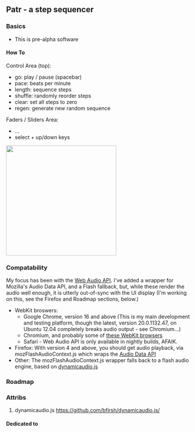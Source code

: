 ## Patr - a step sequencer

### Basics
* This is pre-alpha software

#### How To
>
>
>

Control Area (top):

* go: play / pause (spacebar)
* pace: beats per minute 
* length: sequence steps 
* shuffle: randomly reorder steps
* clear: set all steps to zero
* regen: generate new random sequence

Faders / Sliders Area:

* ...
* select + up/down keys

<div style="width: 300px;">

<img src="http://proto.blandhand.net/static/js/patr/20120630_screencap.png" style="width: 300px;" />
<!--![screenshot](http://proto.blandhand.net/static/js/patr/20120630_screencap.png)

 github doesn't render this, use link to renered audio -- just use a screenshot for now >
<audio controls></audio-->

</div>

### Compatability
My focus has been with the [Web Audio API](https://dvcs.w3.org/hg/audio/raw-file/tip/webaudio/specification.html).  I've added a wrapper for Mozilla's Audio Data API, and a Flash fallback, but, while these render the audio well enough, it is utterly out-of-sync with the UI display (I'm working on this, see the Firefox and Roadmap sections, below.)

* WebKit broswers: 
    * Google Chrome, version 16 and above (This is my main development and testing platform, though the latest, version 20.0.1132.47, on Ubuntu 12.04 completely breaks audio output - see Chromium...)
    * Chromium, and probably some of [these WebKit browsers](http://en.wikipedia.org/wiki/List_of_web_browsers#WebKit-based)
    * Safari - Web Audio API is only available in nightly builds, AFAIK.
* Firefox: With version 4 and above, you should get audio playback, via mozFlashAudioContext.js which wraps the [Audio Data API](https://wiki.mozilla.org/Audio_Data_API) 
* Other: The mozFlashAudioContext.js wrapper falls back to a flash audio engine, based on [dynamicaudio.js](...)

### Roadmap

### Attribs
1. dynamicaudio.js https://github.com/bfirsh/dynamicaudio.js/



#### Dedicated to


